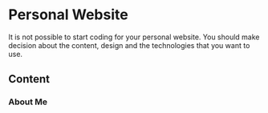 # Personal Website

It is not possible to start coding for your personal website. You should make decision about the content, design and the technologies that you want to use.

## Content

### About Me